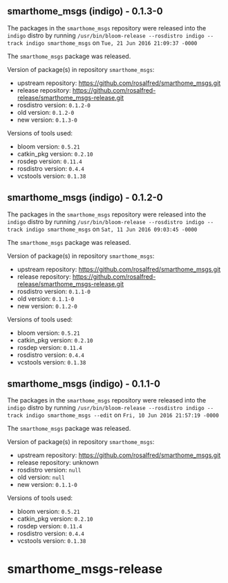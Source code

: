 ## smarthome_msgs (indigo) - 0.1.3-0

The packages in the `smarthome_msgs` repository were released into the `indigo` distro by running `/usr/bin/bloom-release --rosdistro indigo --track indigo smarthome_msgs` on `Tue, 21 Jun 2016 21:09:37 -0000`

The `smarthome_msgs` package was released.

Version of package(s) in repository `smarthome_msgs`:

- upstream repository: https://github.com/rosalfred/smarthome_msgs.git
- release repository: https://github.com/rosalfred-release/smarthome_msgs-release.git
- rosdistro version: `0.1.2-0`
- old version: `0.1.2-0`
- new version: `0.1.3-0`

Versions of tools used:

- bloom version: `0.5.21`
- catkin_pkg version: `0.2.10`
- rosdep version: `0.11.4`
- rosdistro version: `0.4.4`
- vcstools version: `0.1.38`


## smarthome_msgs (indigo) - 0.1.2-0

The packages in the `smarthome_msgs` repository were released into the `indigo` distro by running `/usr/bin/bloom-release --rosdistro indigo --track indigo smarthome_msgs` on `Sat, 11 Jun 2016 09:03:45 -0000`

The `smarthome_msgs` package was released.

Version of package(s) in repository `smarthome_msgs`:

- upstream repository: https://github.com/rosalfred/smarthome_msgs.git
- release repository: https://github.com/rosalfred-release/smarthome_msgs-release.git
- rosdistro version: `0.1.1-0`
- old version: `0.1.1-0`
- new version: `0.1.2-0`

Versions of tools used:

- bloom version: `0.5.21`
- catkin_pkg version: `0.2.10`
- rosdep version: `0.11.4`
- rosdistro version: `0.4.4`
- vcstools version: `0.1.38`


## smarthome_msgs (indigo) - 0.1.1-0

The packages in the `smarthome_msgs` repository were released into the `indigo` distro by running `/usr/bin/bloom-release --rosdistro indigo --track indigo smarthome_msgs --edit` on `Fri, 10 Jun 2016 21:57:19 -0000`

The `smarthome_msgs` package was released.

Version of package(s) in repository `smarthome_msgs`:

- upstream repository: https://github.com/rosalfred/smarthome_msgs.git
- release repository: unknown
- rosdistro version: `null`
- old version: `null`
- new version: `0.1.1-0`

Versions of tools used:

- bloom version: `0.5.21`
- catkin_pkg version: `0.2.10`
- rosdep version: `0.11.4`
- rosdistro version: `0.4.4`
- vcstools version: `0.1.38`


# smarthome_msgs-release